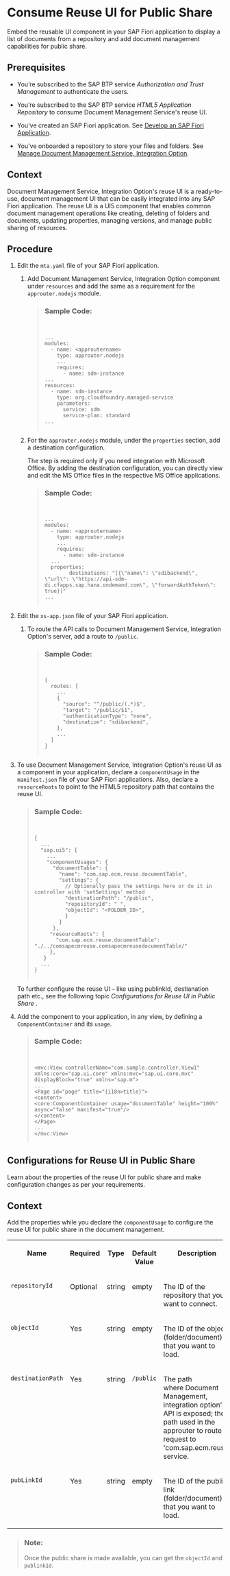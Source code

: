 <!-- loio76f3217944ec4ee9b9e9987794d6136b -->

# Consume Reuse UI for Public Share

Embed the reusable UI component in your SAP Fiori application to display a list of documents from a repository and add document management capabilities for public share.



<a name="loio76f3217944ec4ee9b9e9987794d6136b__prereq_khs_twv_slb"/>

## Prerequisites

-   You’re subscribed to the SAP BTP service *Authorization and Trust Management* to authenticate the users.

-   You’re subscribed to the SAP BTP service *HTML5 Application Repository* to consume Document Management Service's reuse UI.

-   You've created an SAP Fiori application. See [Develop an SAP Fiori Application](https://help.sap.com/viewer/9d1db9835307451daa8c930fbd9ab264/Cloud/en-US/61c7416594984034a5676e63a6494ba1.html).

-   You've onboarded a repository to store your files and folders. See [Manage Document Management Service, Integration Option](manage-document-management-service-integration-option-64fa80a.md).




<a name="loio76f3217944ec4ee9b9e9987794d6136b__context_mxk_4xh_znb"/>

## Context

Document Management Service, Integration Option's reuse UI is a ready-to-use, document management UI that can be easily integrated into any SAP Fiori application. The reuse UI is a UI5 component that enables common document management operations like creating, deleting of folders and documents, updating properties, managing versions, and manage public sharing of resources.



<a name="loio76f3217944ec4ee9b9e9987794d6136b__steps_nxk_4xh_znb"/>

## Procedure

1.  Edit the `mta.yaml` file of your SAP Fiori application.

    1.  Add Document Management Service, Integration Option component under `resources` and add the same as a requirement for the `approuter.nodejs` module.

        > ### Sample Code:  
        > ```
        > 
        > 
        > ...
        > modules:
        >   - name: <approutername>
        >     type: approuter.nodejs
        >     ...
        >     requires:
        >       - name: sdm-instance
        > ...
        > resources:
        > 	- name: sdm-instance
        > 	  type: org.cloudfoundry.managed-service
        > 	  parameters:
        >       service: sdm
        >       service-plan: standard   	
        > ...
        > 
        > 
        > ```

    2.  For the `approuter.nodejs` module, under the `properties` section, add a destination configuration.

        The step is required only if you need integration with Microsoft Office. By adding the destination configuration, you can directly view and edit the MS Office files in the respective MS Office applications.

        > ### Sample Code:  
        > ```
        > 
        > 
        > ...
        > modules:
        >   - name: <approutername>
        >     type: approuter.nodejs
        >     ...
        >     requires:
        >       - name: sdm-instance
        > 	...
        > 	properties:
        >         destinations: "[{\"name\": \"sdibackend\", \"url\": \"https://api-sdm-di.cfapps.sap.hana.ondemand.com\", \"forwardAuthToken\": true}]"
        > ...
        > 
        > 
        > ```


2.  Edit the `xs-app.json` file of your SAP Fiori application.

    1.  To route the API calls to Document Management Service, Integration Option's server, add a route to `/public`.

        > ### Sample Code:  
        > ```
        > 
        > 
        > {
        >   routes: [
        >     ...
        >     {
        >       "source": "^/public/(.*)$",
        >       "target": "/public/$1",
        >       "authenticationType": "none",
        >       "destination": "sdibackend",
        >     },
        >     ...
        >   ]
        > }
        > 
        > 
        > ```


3.  To use Document Management Service, Integration Option's reuse UI as a component in your application, declare a `componentUsage` in the `manifest.json` file of your SAP Fiori applications. Also, declare a `resourceRoots` to point to the HTML5 repository path that contains the reuse UI.

    > ### Sample Code:  
    > ```
    > 
    > 
    > {
    >   ...
    >   "sap.ui5": {
    >     ...
    >     "componentUsages": {
    >       "documentTable": {
    >         "name": "com.sap.ecm.reuse.documentTable",
    >         "settings": {
    >           // Optionally pass the settings here or do it in controller with 'setSettings' method
    >           "destinationPath": "/public",
    >           "repositoryId": " ",
    >           "objectId": "<FOLDER_ID>",
    >           }
    >         }
    >       },
    >      "resourceRoots": {
    >        "com.sap.ecm.reuse.documentTable": "./../comsapecmreuse.comsapecmreusedocumentTable/"
    >      },
    >    }
    >   ...
    > }
    > 
    > 
    > ```

    To further configure the reuse UI – like using publinkId, destianation path etc., see the following topic *Configurations for Reuse UI in Public Share* .

4.  Add the component to your application, in any view, by defining a `ComponentContainer` and its `usage`.

    > ### Sample Code:  
    > ```
    > 
    > 
    > <mvc:View controllerName="com.sample.controller.View1" xmlns:core="sap.ui.core" xmlns:mvc="sap.ui.core.mvc" displayBlock="true" xmlns="sap.m">
    > ...
    > <Page id="page" title="{i18n>title}">
    > <content>
    > <core:ComponentContainer usage="documentTable" height="100%" async="false" manifest="true"/>
    > </content>
    > </Page>
    > ...
    > </mvc:View>
    > 
    > 
    > ```


<a name="task_t22_dzh_znb"/>

<!-- task\_t22\_dzh\_znb -->

## Configurations for Reuse UI in Public Share

Learn about the properties of the reuse UI for public share and make configuration changes as per your requirements.



<a name="task_t22_dzh_znb__context_jw5_fzh_znb"/>

## Context

Add the properties while you declare the `componentUsage` to configure the reuse UI for public share in the document management.


<table>
<tr>
<th valign="top">

Name

</th>
<th valign="top">

Required

</th>
<th valign="top">

Type

</th>
<th valign="top">

Default Value

</th>
<th valign="top">

Description

</th>
</tr>
<tr>
<td valign="top">

`repositoryId` 

</td>
<td valign="top">

Optional

</td>
<td valign="top">

string

</td>
<td valign="top">

empty

</td>
<td valign="top">

The ID of the repository that you want to connect.

</td>
</tr>
<tr>
<td valign="top">

`objectId` 

</td>
<td valign="top">

Yes

</td>
<td valign="top">

string

</td>
<td valign="top">

empty

</td>
<td valign="top">

The ID of the object \(folder/document\) that you want to load.

</td>
</tr>
<tr>
<td valign="top">

`destinationPath` 

</td>
<td valign="top">

Yes

</td>
<td valign="top">

string

</td>
<td valign="top">

`/public`

</td>
<td valign="top">

The path where Document Management, integration option's API is exposed; the path used in the approuter to route request to 'com.sap.ecm.reuse' service.

</td>
</tr>
<tr>
<td valign="top">

`pubLinkId` 

</td>
<td valign="top">

Yes

</td>
<td valign="top">

string

</td>
<td valign="top">

empty

</td>
<td valign="top">

The ID of the public link \(folder/document\) that you want to load.

</td>
</tr>
</table>

> ### Note:  
> Once the public share is made available, you can get the `objectId` and `publinkId`.

